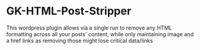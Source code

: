 # GK-HTML-Post-Stripper
This wordpress plugin allows via a single run to remove any HTML formatting across all your posts' content, while only maintaining image and a href links as removing those might lose critical data/links
